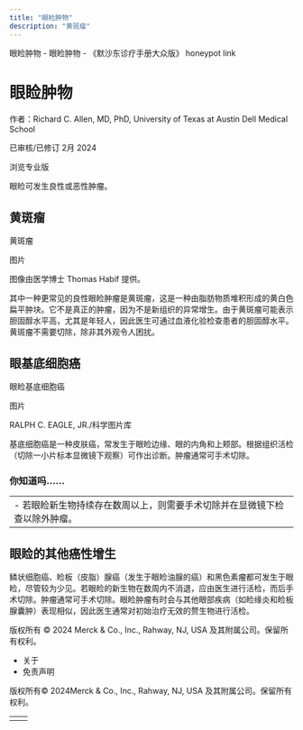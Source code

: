 ```yaml
---
title: "眼睑肿物"
description: "黄斑瘤"
---
```


﻿眼睑肿物 \- 眼睑肿物 \- 《默沙东诊疗手册大众版》 honeypot link

# 眼睑肿物

作者：Richard C. Allen, MD, PhD, University of Texas at Austin Dell Medical School

已审核/已修订 2月 2024

浏览专业版

眼睑可发生良性或恶性肿瘤。

## 黄斑瘤

黄斑瘤



图片

图像由医学博士 Thomas Habif 提供。

其中一种更常见的良性眼睑肿瘤是黄斑瘤，这是一种由脂肪物质堆积形成的黄白色扁平肿块。它不是真正的肿瘤，因为不是新组织的异常增生。由于黄斑瘤可能表示胆固醇水平高，尤其是年轻人，因此医生可通过血液化验检查患者的胆固醇水平。黄斑瘤不需要切除，除非其外观令人困扰。

## 眼基底细胞癌

眼睑基底细胞癌



图片

RALPH C. EAGLE, JR./科学图片库

基底细胞癌是一种皮肤癌，常发生于眼睑边缘、眼的内角和上颊部。根据组织活检（切除一小片标本显微镜下观察）可作出诊断。肿瘤通常可手术切除。

### 你知道吗……

|     |
| --- |
| - 若眼睑新生物持续存在数周以上，则需要手术切除并在显微镜下检查以除外肿瘤。 |

## 眼睑的其他癌性增生

鳞状细胞癌、睑板（皮脂）腺癌（发生于眼睑油腺的癌）和黑色素瘤都可发生于眼睑，尽管较为少见。若眼睑的新生物在数周内不消退，应由医生进行活检，而后手术切除。肿瘤通常可手术切除。眼睑肿瘤有时会与其他眼部疾病（如睑缘炎和睑板腺囊肿）表现相似，因此医生通常对初始治疗无效的赘生物进行活检。



版权所有 © 2024
Merck & Co., Inc., Rahway, NJ, USA 及其附属公司。保留所有权利。

- 关于
- 免责声明

版权所有© 2024Merck & Co., Inc., Rahway, NJ, USA 及其附属公司。保留所有权利。

|     |     |
| --- | --- |
|  |  |